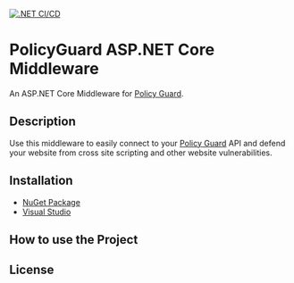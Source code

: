 [![.NET CI/CD](https://github.com/ZetaMinusOne/policyguard-net/actions/workflows/dotnet-ci.yml/badge.svg)](https://github.com/ZetaMinusOne/policyguard-net/actions/workflows/dotnet-ci.yml)

# PolicyGuard ASP.NET Core Middleware
An ASP.NET Core Middleware for [Policy Guard][1].

## Description

Use this middleware to easily connect to your [Policy Guard][1] API 
and defend your website from cross site scripting and other website vulnerabilities.

<!-- ## Table of Contents -->

## Installation
* [NuGet Package][2]
* [Visual Studio][3]

## How to use the Project

## License

[1]: https://www.policyguard.io/
[2]: https://www.nuget.org/packages/ZetaMinusOne.PolicyGuard.ASPNETCore
[3]: https://learn.microsoft.com/en-us/nuget/consume-packages/install-use-packages-visual-studio
